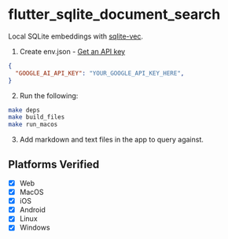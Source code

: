 # flutter_sqlite_document_search

Local SQLite embeddings with [sqlite-vec](https://github.com/asg017/sqlite-vec).

1. Create env.json - [Get an API key](https://aistudio.google.com/app/apikey)

```json
{
  "GOOGLE_AI_API_KEY": "YOUR_GOOGLE_API_KEY_HERE",
}
```

2. Run the following:

```bash
make deps
make build_files
make run_macos
```

3. Add markdown and text files in the app to query against.

## Platforms Verified

- [X] Web
- [X] MacOS
- [X] iOS
- [X] Android
- [X] Linux
- [X] Windows
